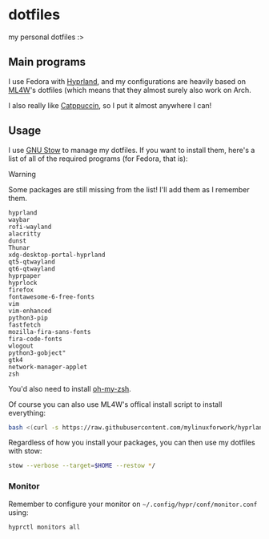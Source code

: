 # dotfiles
my personal dotfiles :>

## Main programs
I use Fedora with [Hyprland](https://hyprland.org), and my configurations are heavily based on [ML4W](https://www.ml4w.com/)'s dotfiles (which means that they almost surely also work on Arch.

I also really like [Catppuccin](https://www.catppuccin.com), so I put it almost anywhere I can!

## Usage
I use [GNU Stow](https://www.gnu.org/software/stow/) to manage my dotfiles. If you want to install them, here's a list of all of the required programs (for Fedora, that is):

> [!WARNING] 
> Some packages are still missing from the list! I'll add them as I remember them.

```
hyprland
waybar
rofi-wayland
alacritty
dunst
Thunar
xdg-desktop-portal-hyprland
qt5-qtwayland
qt6-qtwayland
hyprpaper
hyprlock
firefox
fontawesome-6-free-fonts
vim
vim-enhanced
python3-pip
fastfetch
mozilla-fira-sans-fonts
fira-code-fonts
wlogout
python3-gobject"
gtk4
network-manager-applet
zsh
```

You'd also need to install [oh-my-zsh](https://ohmyz.sh).

Of course you can also use ML4W's offical install script to install everything:
```bash
bash <(curl -s https://raw.githubusercontent.com/mylinuxforwork/hyprland-starter/main/setup.sh)
```

Regardless of how you install your packages, you can then use my dotfiles with stow:
```bash
stow --verbose --target=$HOME --restow */
```

### Monitor
Remember to configure your monitor on `~/.config/hypr/conf/monitor.conf` using:
```bash
hyprctl monitors all
```

